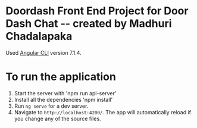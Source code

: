 # Doordash Front End Project for Door Dash Chat -- created by Madhuri Chadalapaka

Used [Angular CLI](https://github.com/angular/angular-cli) version 7.1.4.

# To run the application

1. Start the server with 'npm run api-server' 
2. Install all the dependencies 'npm install'
3. Run `ng serve` for a dev server. 
4. Navigate to `http://localhost:4200/`. The app will automatically reload if you change any of the source files.


